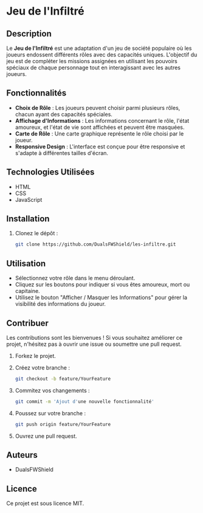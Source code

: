 # Jeu de l'Infiltré

## Description

Le **Jeu de l'Infiltré** est une adaptation d'un jeu de société populaire où les joueurs endossent différents rôles avec des capacités uniques. L'objectif du jeu est de compléter les missions assignées en utilisant les pouvoirs spéciaux de chaque personnage tout en interagissant avec les autres joueurs.

## Fonctionnalités

- **Choix de Rôle** : Les joueurs peuvent choisir parmi plusieurs rôles, chacun ayant des capacités spéciales.
- **Affichage d'Informations** : Les informations concernant le rôle, l'état amoureux, et l'état de vie sont affichées et peuvent être masquées.
- **Carte de Rôle** : Une carte graphique représente le rôle choisi par le joueur.
- **Responsive Design** : L'interface est conçue pour être responsive et s'adapte à différentes tailles d'écran.

## Technologies Utilisées

- HTML
- CSS
- JavaScript

## Installation

1. Clonez le dépôt :

   ```bash
   git clone https://github.com/DualsFWShield/les-infiltre.git
   ```

## Utilisation

- Sélectionnez votre rôle dans le menu déroulant.
- Cliquez sur les boutons pour indiquer si vous êtes amoureux, mort ou capitaine.
- Utilisez le bouton "Afficher / Masquer les Informations" pour gérer la visibilité des informations du joueur.

## Contribuer

Les contributions sont les bienvenues ! Si vous souhaitez améliorer ce projet, n'hésitez pas à ouvrir une issue ou soumettre une pull request.

1. Forkez le projet.
2. Créez votre branche :

   ```bash
   git checkout -b feature/YourFeature
   ```

3. Commitez vos changements :

   ```bash
   git commit -m 'Ajout d'une nouvelle fonctionnalité'
   ```

4. Poussez sur votre branche :

   ```bash
   git push origin feature/YourFeature
   ```

5. Ouvrez une pull request.

## Auteurs

- DualsFWShield

## Licence

Ce projet est sous licence MIT.
